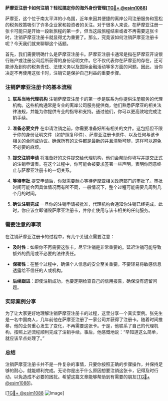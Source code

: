 **萨摩亚注册卡如何注销？轻松搞定你的海外身份管理[[TG💪+ @esim1088](https://t.me/s/esim1088)]**

萨摩亚，这个位于南太平洋的小岛国，近年来因其便捷的离岸公司注册服务和宽松的税务政策吸引了许多企业家和投资者的关注。对于很多人来说，在萨摩亚注册一张卡可能只是开始一段新旅程的第一步，但当这段旅程结束或者不再需要这张卡时，注销萨摩亚注册卡就显得尤为重要了。那么，究竟该如何注销萨摩亚注册卡呢？今天我们就来聊聊这个话题。

首先，我们需要明确什么是萨摩亚注册卡。萨摩亚注册卡通常是指在萨摩亚开设银行账户或注册公司后所获得的身份证明文件。它不仅代表你在萨摩亚的存在，还可能涉及到你的税务责任、法律义务以及国际金融活动等多方面的问题。因此，当你决定不再使用这张卡时，注销它是保护自己利益的重要步骤。

### 注销萨摩亚注册卡的基本流程

1. **联系当地代理机构**
   注销萨摩亚注册卡的第一步是联系为你提供注册服务的代理机构。这些机构通常是专业的离岸公司服务提供商，他们熟悉萨摩亚的相关法律法规，并能为你提供专业的指导和支持。通过他们，你可以更高效地完成注销手续。

2. **准备必要文件**
   在申请注销之前，你需要准备好所有相关的文件。这包括但不限于你的身份证明文件（如护照复印件）、萨摩亚注册卡原件、以及任何与该卡相关的合同或协议。确保所有的文件都是最新的并且清晰可辨，这样可以避免不必要的麻烦。

3. **提交注销申请**
   将准备好的文件提交给代理机构，他们会帮助你填写并提交正式的注销申请表。在这个过程中，你可能会被要求签署一些声明，表明你同意终止与萨摩亚注册卡的一切关系。

4. **等待审批**
   提交申请后，你就需要耐心等待萨摩亚相关政府部门的审批了。审批时间可能会因具体情况而有所不同，一般情况下，整个过程可能需要几周到几个月的时间。

5. **确认注销完成**
   一旦你的注销申请被批准，代理机构会通知你注销已经完成。此时，你应该立即销毁萨摩亚注册卡，并停止使用与该卡相关的任何服务。

### 需要注意的事项

在注销萨摩亚注册卡的过程中，有几个关键点需要注意：

- **及时性**：如果你不再需要这张卡，尽早注销是非常重要的。延迟注销可能导致额外的费用或不必要的法律责任。
  
- **保密性**：在整个过程中，确保个人信息的安全至关重要。不要轻易将敏感信息透露给不信任的人或机构。

- **后续跟进**：即使注销成功，也要定期检查自己的信用报告，确保没有遗留问题。

### 实际案例分享

为了让大家更好地理解注销萨摩亚注册卡的过程，这里分享一个真实案例。张先生是一名中国商人，几年前他在萨摩亚注册了一家公司并获得了注册卡。随着时间推移，他的业务重心发生了变化，不再需要这张卡。于是，他联系了自己的代理机构，按照上述流程顺利完成了注销手续。事后，他感慨地说：“早知道这么简单，就应该早点处理了。”

### 总结

注销萨摩亚注册卡并不是一件复杂的事情，只要你按照正确的步骤操作，并保持足够的耐心，就能顺利完成。无论你是出于什么原因想要注销这张卡，记得及时行动，以免造成不必要的困扰。希望这篇文章能够帮助到有需要的朋友[[TG💪+ @esim1088](https://t.me/s/esim1088)]。

[[TG💪+ @esim1088](https://t.me/s/esim1088) ![Image](https://i.postimg.cc/4NQfJmqS/Snipaste-2025-05-13-00-14-12.png)]